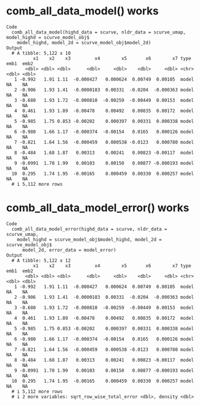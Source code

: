 # comb_all_data_model() works

    Code
      comb_all_data_model(highd_data = scurve, nldr_data = scurve_umap, model_highd = scurve_model_obj$
        model_highd, model_2d = scurve_model_obj$model_2d)
    Output
      # A tibble: 5,122 x 10
              x1    x2    x3         x4        x5       x6        x7 type   emb1  emb2
           <dbl> <dbl> <dbl>      <dbl>     <dbl>    <dbl>     <dbl> <chr> <dbl> <dbl>
       1 -0.992   1.91 1.11  -0.000427   0.000624  0.00749  0.00105  model    NA    NA
       2 -0.906   1.93 1.41  -0.0000183  0.00331  -0.0204  -0.000363 model    NA    NA
       3 -0.680   1.93 1.72  -0.000810  -0.00259  -0.00449  0.00153  model    NA    NA
       4  0.461   1.93 1.89  -0.00478    0.00492   0.00835  0.00172  model    NA    NA
       5 -0.985   1.75 0.853 -0.00202    0.000397  0.00331  0.000338 model    NA    NA
       6 -0.980   1.66 1.17  -0.000374  -0.00154   0.0165   0.000126 model    NA    NA
       7 -0.821   1.64 1.56  -0.000459   0.000538 -0.0123   0.000780 model    NA    NA
       8 -0.484   1.68 1.87   0.00313    0.00241   0.00823 -0.00117  model    NA    NA
       9 -0.0991  1.70 1.99   0.00103    0.00150   0.00877 -0.000193 model    NA    NA
      10  0.295   1.74 1.95  -0.00165    0.000459  0.00330  0.000257 model    NA    NA
      # i 5,112 more rows

# comb_all_data_model_error() works

    Code
      comb_all_data_model_error(highd_data = scurve, nldr_data = scurve_umap,
        model_highd = scurve_model_obj$model_highd, model_2d = scurve_model_obj$
          model_2d, error_data = model_error)
    Output
      # A tibble: 5,122 x 12
              x1    x2    x3         x4        x5       x6        x7 type   emb1  emb2
           <dbl> <dbl> <dbl>      <dbl>     <dbl>    <dbl>     <dbl> <chr> <dbl> <dbl>
       1 -0.992   1.91 1.11  -0.000427   0.000624  0.00749  0.00105  model    NA    NA
       2 -0.906   1.93 1.41  -0.0000183  0.00331  -0.0204  -0.000363 model    NA    NA
       3 -0.680   1.93 1.72  -0.000810  -0.00259  -0.00449  0.00153  model    NA    NA
       4  0.461   1.93 1.89  -0.00478    0.00492   0.00835  0.00172  model    NA    NA
       5 -0.985   1.75 0.853 -0.00202    0.000397  0.00331  0.000338 model    NA    NA
       6 -0.980   1.66 1.17  -0.000374  -0.00154   0.0165   0.000126 model    NA    NA
       7 -0.821   1.64 1.56  -0.000459   0.000538 -0.0123   0.000780 model    NA    NA
       8 -0.484   1.68 1.87   0.00313    0.00241   0.00823 -0.00117  model    NA    NA
       9 -0.0991  1.70 1.99   0.00103    0.00150   0.00877 -0.000193 model    NA    NA
      10  0.295   1.74 1.95  -0.00165    0.000459  0.00330  0.000257 model    NA    NA
      # i 5,112 more rows
      # i 2 more variables: sqrt_row_wise_total_error <dbl>, density <dbl>

